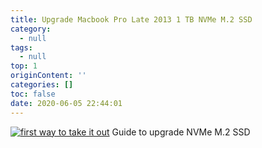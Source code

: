 ```yaml
---
title: Upgrade Macbook Pro Late 2013 1 TB NVMe M.2 SSD
category:
  - null
tags:
  - null
top: 1
originContent: ''
categories: []
toc: false
date: 2020-06-05 22:44:01
---
```


[![first way to take it out](https://img.youtube.com/vi/4SSxtWPogFQ/0.jpg)](https://www.youtube.com/watch?v=4SSxtWPogFQ)
Guide to upgrade NVMe M.2 SSD